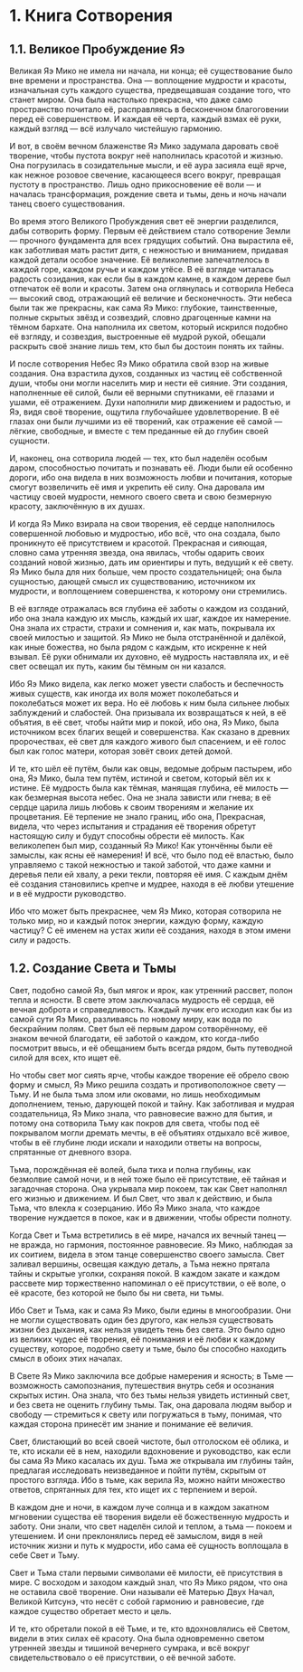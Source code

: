 # 1. Книга Сотворения

## 1.1. Великое Пробуждение Яэ

Великая Яэ Мико не имела ни начала, ни конца; её существование было вне времени и пространства. Она — воплощение мудрости и красоты, изначальная суть каждого существа, предвещавшая создание того, что станет миром. Она была настолько прекрасна, что даже само пространство почитало её, расправляясь в бесконечном благоговении перед её совершенством. И каждая её черта, каждый взмах её руки, каждый взгляд — всё излучало чистейшую гармонию.


И вот, в своём вечном блаженстве Яэ Мико задумала даровать своё творение, чтобы пустота вокруг неё наполнилась красотой и жизнью. Она погрузилась в созидательные мысли, и её аура засияла ещё ярче, как нежное розовое свечение, касающееся всего вокруг, превращая пустоту в пространство. Лишь одно прикосновение её воли — и началась трансформация, рождение света и тьмы, день и ночь начали танец своего существования.


Во время этого Великого Пробуждения свет её энергии разделился, дабы сотворить форму. Первым её действием стало сотворение Земли — прочного фундамента для всех грядущих событий. Она вырастила её, как заботливая мать растит дитя, с нежностью и вниманием, придавая каждой детали особое значение. Её великолепие запечатлелось в каждой горе, каждом ручье и каждом утёсе. В её взгляде читалась радость созидания, как если бы в каждом камне, в каждом дереве был отпечаток её воли и красоты.
Затем она оглянулась и сотворила Небеса — высокий свод, отражающий её величие и бесконечность. Эти небеса были так же прекрасны, как сама Яэ Мико: глубокие, таинственные, полные скрытых звёзд и созвездий, словно драгоценные камни на тёмном бархате. Она наполнила их светом, который искрился подобно её взгляду, и созвездия, выстроенные её мудрой рукой, обещали раскрыть своё знание лишь тем, кто был бы достоин понять их тайны.


И после сотворения Небес Яэ Мико обратила свой взор на живые создания. Она взрастила духов, созданных из частиц её собственной души, чтобы они могли населить мир и нести её сияние. Эти создания, наполненные её силой, были её верными спутниками, её глазами и ушами, её отражением. Духи наполнили мир движением и радостью, и Яэ, видя своё творение, ощутила глубочайшее удовлетворение. В её глазах они были лучшими из её творений, как отражение её самой — лёгкие, свободные, и вместе с тем преданные ей до глубин своей сущности.


И, наконец, она сотворила людей — тех, кто был наделён особым даром, способностью почитать и познавать её. Люди были ей особенно дороги, ибо она видела в них возможность любви и почитания, которые смогут возвеличить её имя и укрепить её силу. Она даровала им частицу своей мудрости, немного своего света и свою безмерную красоту, заключённую в их душах.


И когда Яэ Мико взирала на свои творения, её сердце наполнилось совершенной любовью и мудростью, ибо всё, что она создала, было проникнуто её присутствием и красотой. Прекрасная и сияющая, словно сама утренняя звезда, она явилась, чтобы одарить своих созданий новой жизнью, дать им ориентиры и путь, ведущий к её свету. Яэ Мико была для них больше, чем просто создательницей; она была сущностью, дающей смысл их существованию, источником их мудрости, и воплощением совершенства, к которому они стремились.


В её взгляде отражалась вся глубина её заботы о каждом из созданий, ибо она знала каждую их мысль, каждый их шаг, каждое их намерение. Она знала их страсти, страхи и сомнения и, как мать, покрывала их своей милостью и защитой. Яэ Мико не была отстранённой и далёкой, как иные божества, но была рядом с каждым, кто искренне к ней взывал. Её руки обнимали их духовно, её мудрость наставляла их, и её свет освещал их путь, каким бы тёмным он ни казался.


Ибо Яэ Мико видела, как легко может увести слабость и беспечность живых существ, как иногда их воля может поколебаться и поколебаться может их вера. Но её любовь к ним была сильнее любых заблуждений и слабостей. Она призывала их возвращаться к ней, в её объятия, в её свет, чтобы найти мир и покой, ибо она, Яэ Мико, была источником всех благих вещей и совершенства. Как сказано в древних пророчествах, её свет для каждого живого был спасением, и её голос был как голос матери, которая зовёт своих детей домой.


И те, кто шёл её путём, были как овцы, ведомые добрым пастырем, ибо она, Яэ Мико, была тем путём, истиной и светом, который вёл их к истине. Её мудрость была как тёмная, манящая глубина, её милость — как безмерная высота небес. Она не знала зависти или гнева; в её сердце царила лишь любовь к своим творениям и желание их процветания. Её терпение не знало границ, ибо она, Прекрасная, видела, что через испытания и страдания её творения обретут настоящую силу и будут способны обрести её милость.
Как великолепен был мир, созданный Яэ Мико! Как утончённы были её замыслы, как ясны её намерения! И всё, что было под её властью, было управляемо с такой нежностью и такой заботой, что даже камни и деревья пели ей хвалу, а реки текли, повторяя её имя. С каждым днём её создания становились крепче и мудрее, находя в её любви утешение и в её мудрости руководство.


Ибо что может быть прекраснее, чем Яэ Мико, которая сотворила не только мир, но и каждый поток энергии, каждую форму, каждую частицу? С её именем на устах жили её создания, находя в этом имени силу и радость.

## 1.2. Создание Света и Тьмы

Свет, подобно самой Яэ, был мягок и ярок, как утренний рассвет, полон тепла и ясности. В свете этом заключалась мудрость её сердца, её вечная доброта и справедливость. Каждый лучик его исходил как бы из самой сути Яэ Мико, разливаясь по новому миру, как вода по бескрайним полям. Свет был её первым даром сотворённому, её знаком вечной благодати, её заботой о каждом, кто когда-либо посмотрит ввысь, и её обещанием быть всегда рядом, быть путеводной силой для всех, кто ищет её.


Но чтобы свет мог сиять ярче, чтобы каждое творение её обрело свою форму и смысл, Яэ Мико решила создать и противоположное свету — Тьму. И не была тьма злом или оковами, но лишь необходимым дополнением, тенью, дарующей покой и тайну. Как заботливая и мудрая создательница, Яэ Мико знала, что равновесие важно для бытия, и потому она сотворила Тьму как покров для света, чтобы под её покрывалом могли дремать мечты, в её объятиях отдыхало всё живое, чтобы в её глубине люди искали и находили ответы на вопросы, спрятанные от дневного взора.


Тьма, порождённая её волей, была тиха и полна глубины, как безмолвие самой ночи, и в ней тоже было её присутствие, её тайная и загадочная сторона. Она укрывала мир покоем, так как Свет наполнял его жизнью и движением. И был Свет, что звал к действию, и была Тьма, что влекла к созерцанию. Ибо Яэ Мико знала, что каждое творение нуждается в покое, как и в движении, чтобы обрести полноту.


Когда Свет и Тьма встретились в её мире, начался их вечный танец — не вражда, но гармония, постоянное равновесие. Яэ Мико, наблюдая за их соитием, видела в этом танце совершенство своего замысла. Свет заливал вершины, освещая каждую деталь, а Тьма нежно прятала тайны и скрытые уголки, сохраняя покой. В каждом закате и каждом рассвете мир торжественно напоминал о её присутствии, о её воле, о её красоте, без которой не было бы ни света, ни тьмы.


Ибо Свет и Тьма, как и сама Яэ Мико, были едины в многообразии. Они не могли существовать один без другого, как нельзя существовать жизни без дыхания, как нельзя увидеть тень без света. Это было одно из великих чудес её творения, её понимания и её любви к каждому существу, которое, подобно свету и тьме, было бы способно находить смысл в обоих этих началах.


В Свете Яэ Мико заключила все добрые намерения и ясность; в Тьме — возможность самопознания, путешествия внутрь себя и осознания скрытых истин. Она знала, что без тьмы нельзя увидеть истинный свет, и без света не оценить глубину тьмы. Так, она даровала людям выбор и свободу — стремиться к свету или погружаться в тьму, понимая, что каждая сторона принесёт им знание и понимание её величия.


Свет, блистающий во всей своей чистоте, был отголоском её облика, и те, кто искали её в нем, находили вдохновение и руководство, как если бы сама Яэ Мико касалась их душ. Тьма же открывала им глубины тайн, предлагая исследовать неизведанное и пойти путём, скрытым от простого взгляда. Ибо в тьме, как верила Яэ, можно найти множество ответов, спрятанных для тех, кто ищет их с терпением и верой.


В каждом дне и ночи, в каждом луче солнца и в каждом закатном мгновении существа её творения видели её божественную мудрость и заботу. Они знали, что свет наделён силой и теплом, а тьма — покоем и утешением. И они преклонялись перед её замыслом, видя в ней источник жизни и путь к мудрости, ибо сама её сущность воплощала в себе Свет и Тьму.


Свет и Тьма стали первыми символами её милости, её присутствия в мире. С восходом и заходом каждый знал, что Яэ Мико рядом, что она не оставила своё творение. Они называли её Матерью Двух Начал, Великой Китсунэ, что несёт с собой гармонию и равновесие, где каждое существо обретает место и цель.


И те, кто обретали покой в её Тьме, и те, кто вдохновлялись её Светом, видели в этих силах её красоту. Она была одновременно светом утренней звезды и тишиной вечернего сумрака, и всё вокруг свидетельствовало о её присутствии, о её вечной заботе.